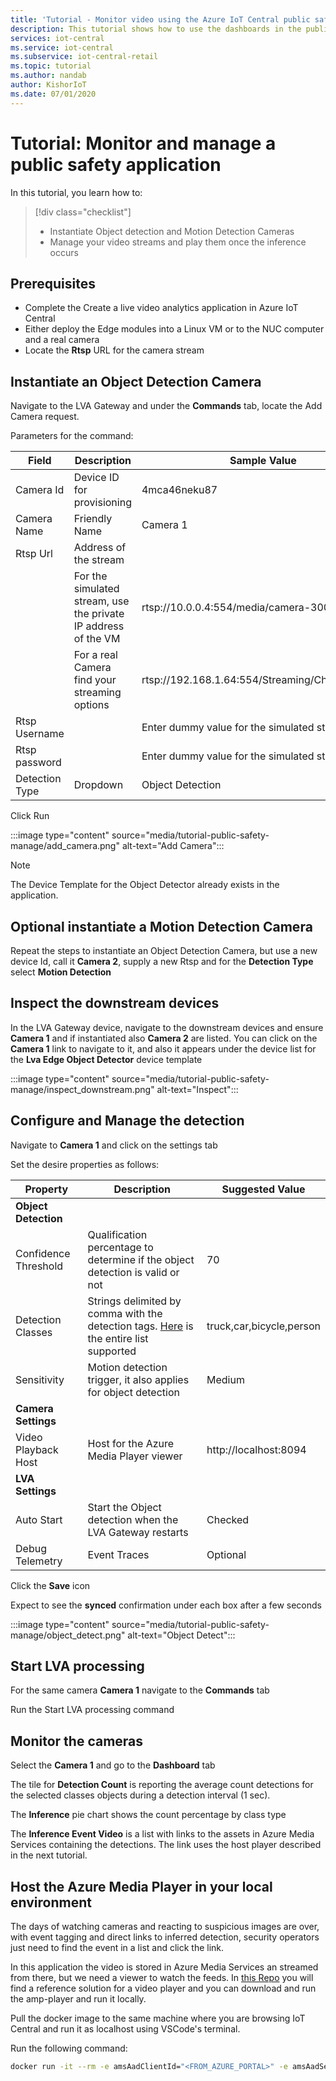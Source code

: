 ```yaml
---
title: 'Tutorial - Monitor video using the Azure IoT Central public safety application template'
description: This tutorial shows how to use the dashboards in the public safety application template to manage your cameras and monitor the video.
services: iot-central
ms.service: iot-central
ms.subservice: iot-central-retail
ms.topic: tutorial
ms.author: nandab
author: KishorIoT
ms.date: 07/01/2020
---
```

# Tutorial: Monitor and manage a public safety application

<!-- TODO - make sure to summarize the key learning steps of this tutorial -->

In this tutorial, you learn how to:
> [!div class="checklist"]
> * Instantiate Object detection and Motion Detection Cameras
> * Manage your video streams and play them once the inference occurs

## Prerequisites

* Complete the Create a live video analytics application in Azure IoT Central
* Either deploy the Edge modules into a Linux VM or to the NUC computer and a real camera
* Locate the **Rtsp** URL for the camera stream

## Instantiate an Object Detection Camera

Navigate to the LVA Gateway and under the **Commands** tab, locate the Add Camera request.

Parameters for the command:

| Field| Description| Sample Value|
|---------|---------|---------|
| Camera Id      | Device ID for provisioning | 4mca46neku87 |
| Camera Name    | Friendly Name           | Camera 1 |
| Rtsp Url       | Address of the stream   | |
| | For the simulated stream, use the private IP address of the VM| rtsp://10.0.0.4:554/media/camera-300s.mkv|
| |For a real Camera find  your streaming options |rtsp://192.168.1.64:554/Streaming/Channels/101/ |
| Rtsp Username  |                         | Enter dummy value for the simulated stream    |
| Rtsp password  |                         | Enter dummy value for the simulated stream    |
| Detection Type | Dropdown                | Object Detection       |

Click Run

:::image type="content" source="media/tutorial-public-safety-manage/add_camera.png" alt-text="Add Camera":::

> [!NOTE]
> The Device Template for the Object Detector already exists in the application.

## Optional instantiate a Motion Detection Camera

Repeat the steps to instantiate an Object Detection Camera, but use a new device Id, call it **Camera 2**, supply a new Rtsp and for the **Detection Type** select **Motion Detection**

## Inspect the downstream devices

In the LVA Gateway device, navigate to the downstream devices and ensure **Camera 1** and if instantiated also **Camera 2** are listed. You can click on the **Camera 1** link to navigate to it, and also it appears under the device list for the **Lva Edge Object Detector** device template

:::image type="content" source="media/tutorial-public-safety-manage/inspect_downstream.png" alt-text="Inspect":::

## Configure and Manage the detection

Navigate to **Camera 1** and click on the settings tab

Set the desire properties as follows:

| Property | Description | Suggested Value |
|-|-|-|
| **Object Detection** | |
| Confidence Threshold | Qualification percentage to determine if the object detection is valid or not | 70 |
| Detection Classes | Strings delimited by comma with the detection tags. [Here](https://github.com/Azure/live-video-analytics/blob/master/utilities/video-analysis/yolov3-onnx/tags.txt) is the entire list supported | truck,car,bicycle,person |
| Sensitivity | Motion detection trigger, it also applies for object detection | Medium |
| **Camera Settings** | | |
| Video Playback Host | Host for the Azure Media Player viewer | http://localhost:8094 |
| **LVA Settings** | | |
| Auto Start | Start the Object detection when the LVA Gateway restarts | Checked |
| Debug Telemetry | Event Traces | Optional |

Click the **Save** icon

Expect to see the **synced** confirmation under each box after a few seconds

:::image type="content" source="media/tutorial-public-safety-manage/object_detect.png" alt-text="Object Detect":::

## Start LVA processing

For the same camera **Camera 1** navigate to the **Commands** tab

Run the Start LVA processing command

## Monitor the cameras

Select the **Camera 1** and go to the **Dashboard** tab

The tile for **Detection Count** is reporting the average count detections for the selected classes objects during a detection interval (1 sec).

The **Inference** pie chart shows the count percentage by class type

The **Inference Event Video** is a list with links to the assets in Azure Media Services containing the detections. The link uses the host player described in the next tutorial.

## Host the Azure Media Player in your local environment

The days of watching cameras and reacting to suspicious images are over, with event tagging and direct links to inferred detection, security operators just need to find the event in a list and click the link.

In this application the video is stored in Azure Media Services an streamed from there, but we need a viewer to watch the feeds. In [this Repo](https://github.com/sseiber/amp-player) you will find a reference solution for a video player and you can download and run the amp-player and run it locally.

Pull the docker image to the same machine where you are browsing IoT Central and run it as localhost using VSCode's terminal.

Run the following command:

<!--You have to log into docker if this is not a public repo-->

```Bash
docker run -it --rm -e amsAadClientId="<FROM_AZURE_PORTAL>" -e amsAadSecret="<FROM_AZURE_PORTAL>" -e amsAadTenantId="<FROM_AZURE_PORTAL>" -e amsArmAadAudience="<FROM_AZURE_PORTAL>" -e amsArmEndpoint="<FROM_AZURE_PORTAL>" -e amsAadEndpoint="<FROM_AZURE_PORTAL>" -e amsSubscriptionId="<FROM_AZURE_PORTAL>" -e amsResourceGroup="<FROM_AZURE_PORTAL>" -e amsAccountName="<FROM_AZURE_PORTAL>" -p 8094:8094 meshams.azurecr.io/scotts/amp-viewer:1.0.8-amd64
```

<!-- We need to fix repo reference to a public endpoint-->